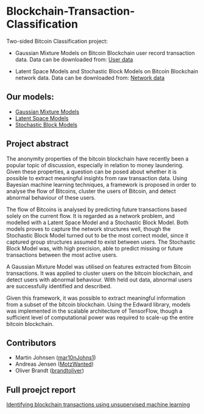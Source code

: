 # Blockchain-Transaction-Classification

Two-sided Bitcoin Classification project:

* Gaussian Mixture Models on Bitcoin Blockchain user record transaction data. Data can be downloaded from: 
[User data](https://drive.google.com/file/d/1CNsVfor7k1NqpMb1Abq_aGxI9RzVhcp5/view?usp=sharing) 

* Latent Space Models and Stochastic Block Models on Bitcoin Blockchain network data. Data can be downloaded from: 
[Network data](https://drive.google.com/file/d/1k0_gx5ehk4ZXxLQAiKF1o2TMmJoq_Q4v/view?usp=sharing) 

## Our models:
* [Gaussian Mixture Models](GMM.ipynb)
* [Latent Space Models](LSM.ipynb)
* [Stochastic Block Models](SBM.ipynb)

## Project abstract
The anonymity properties of the bitcoin blockchain have recently been a popular topic of discussion, especially in relation to money laundering. Given these properties, a question can be posed about whether it is possible to extract meaningful insights from raw transaction data. Using Bayesian machine learning techniques, a framework is proposed in order to analyse the flow of Bitcoins, cluster the users of Bitcoin, and detect abnormal behaviour of these users.

The flow of Bitcoins is analysed by predicting future transactions based solely on the current flow. It is regarded as a network problem, and modelled with a Latent Space Model and a Stochastic Block Model. Both models proves to capture the network structures well, though the Stochastic Block Model turned out to be the most correct model, since it captured group structures assumed to exist between users. The Stochastic Block Model was, with high precision, able to predict missing or future transactions between the most active users.

A Gaussian Mixture Model was utilised on features extracted from Bitcoin transactions. It was applied to cluster users on the bitcoin blockchain, and detect users with abnormal behaviour. With held out data, abnormal users are successfully identified and described.

Given this framework, it was possible to extract meaningful information from a subset of the bitcoin blockchain. Using the Edward library, models was implemented in the scalable architecture of TensorFlow, though a sufficient level of computational power was required to scale-up the entire bitcoin blockchain.

## Contributors
* Martin Johnsen ([mar10nJohns1](https://github.com/mar10nJohns1))
* Andreas Jensen ([MotzWanted](https://github.com/MotzWanted))
* Oliver Brandt ([brandtoliver](https://github.com/brandtoliver))

## Full proejct report
[Identifying blockchain transactions using unsupervised machine learning](Project_report.pdf)
